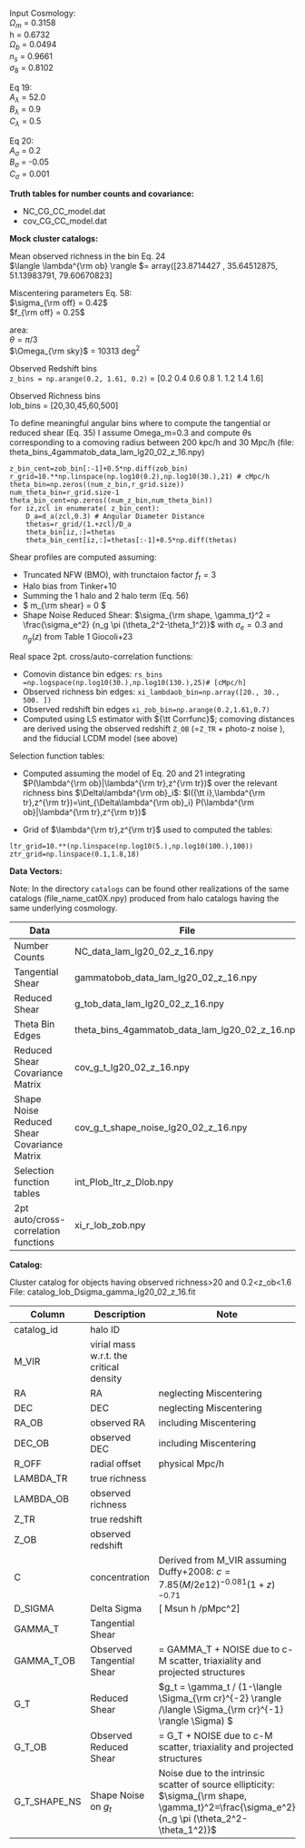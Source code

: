 Input Cosmology: <br>
$`\Omega_m`$ = 0.3158 <br>
h       = 0.6732 <br>
$`\Omega_b`$ = 0.0494 <br>
$`n_s`$     = 0.9661 <br>
$`\sigma_8`$ = 0.8102


Eq 19: <br>
$`A_\lambda`$ = 52.0 <br>
$`B_\lambda`$ = 0.9 <br>
$`C_\lambda`$ = 0.5


Eq 20: <br>
$`A_\sigma`$ = 0.2 <br>
$`B_\sigma`$ = -0.05 <br>
$`C_\sigma`$ = 0.001

**Truth tables for number counts and covariance:**
- NC_CG_CC_model.dat
- cov_CG_CC_model.dat

**Mock cluster catalogs:**

Mean observed richness in the bin Eq. 24 <br>
$`\langle \lambda^{\rm ob} \rangle `$= array([23.8714427 , 35.64512875, 51.13983791, 79.60670823]

Miscentering parameters Eq. 58: <br>
$`\sigma_{\rm off} = 0.42`$ <br>
$`f_{\rm off} = 0.25`$

area: <br>
$`\theta = \pi`$/3 <br>
$`\Omega_{\rm sky}`$ = 10313 deg$`^2`$


Observed Redshift bins <br>
`z_bins = np.arange(0.2, 1.61, 0.2)` = [0.2 0.4 0.6 0.8 1.  1.2 1.4 1.6]

Observed Richness bins <br>
lob_bins = [20,30,45,60,500]

To define meaningful angular bins where to compute the tangential or reduced shear (Eq. 35) I assume Omega_m=0.3 and compute $`\theta`$s corresponding to a comoving radius between 200 kpc/h and 30 Mpc/h (file: theta_bins_4gammatob_data_lam_lg20_02_z_16.npy)

```
z_bin_cent=zob_bin[:-1]+0.5*np.diff(zob_bin)
r_grid=10.**np.linspace(np.log10(0.2),np.log10(30.),21) # cMpc/h
theta_bin=np.zeros((num_z_bin,r_grid.size))
num_theta_bin=r_grid.size-1
theta_bin_cent=np.zeros((num_z_bin,num_theta_bin))
for iz,zcl in enumerate( z_bin_cent):
    D_a=d_a(zcl,0.3) # Angular Diameter Distance
    thetas=r_grid/(1.+zcl)/D_a
    theta_bin[iz,:]=thetas
    theta_bin_cent[iz,:]=thetas[:-1]+0.5*np.diff(thetas)
```
Shear profiles are computed assuming:
- Truncated NFW (BMO), with trunctaion factor $`f_t=3`$
- Halo bias from Tinker+10
- Summing the 1 halo and 2 halo term (Eq. 56) 
- $` m_{\rm shear} = 0 `$
- Shape Noise Reduced Shear: $`\sigma_{\rm shape, \gamma_t}^2 = \frac{\sigma_e^2} {n_g \pi (\theta_2^2-\theta_1^2)}`$ with $`\sigma_e=0.3`$ and $`n_g(z)`$ from Table 1 Giocoli+23 

Real space 2pt. cross/auto-correlation functions:
- Comovin distance bin edges: `rs_bins =np.logspace(np.log10(30.),np.log10(130.),25)# [cMpc/h]`
- Observed richness bin edges: `xi_lambdaob_bin=np.array([20., 30., 500. ])`
- Observed redshift bin edges `xi_zob_bin=np.arange(0.2,1.61,0.7)`
- Computed using LS estimator with $`{\tt Corrfunc}`$; comoving distances are derived using the observed redshift `Z_OB` (=`Z_TR` + photo-z noise ), and the fiducial LCDM model (see above)

Selection function tables:
- Computed assuming the model of Eq. 20 and 21 integrating $`P(\lambda^{\rm ob}|\lambda^{\rm tr},z^{\rm tr})`$ over the relevant richness bins $`\Delta\lambda^{\rm ob}_i`$: 
$`I({\tt i},\lambda^{\rm tr},z^{\rm tr})=\int_{\Delta\lambda^{\rm ob}_i} P(\lambda^{\rm ob}|\lambda^{\rm tr},z^{\rm tr})`$

- Grid of $`\lambda^{\rm tr},z^{\rm tr}`$ used to computed the tables:

`ltr_grid=10.**(np.linspace(np.log10(5.),np.log10(100.),100))` <br>
`ztr_grid=np.linspace(0.1,1.8,18)` <br>

**Data Vectors:**

Note: In the directory `catalogs` can be found other realizations of the same catalogs (file_name_cat0X.npy) produced from halo catalogs having the same underlying cosmology.

| Data   | File   |  Shape |
| ------ | ------ |------- |
| Number Counts       |  NC_data_lam_lg20_02_z_16.npy      | (num_z_bin X num_lob_bin)|
| Tangential Shear       |  gammatobob_data_lam_lg20_02_z_16.npy      | (num_z_bin X num_lob_bin X num_theta_bin)|
| Reduced Shear       |  g_tob_data_lam_lg20_02_z_16.npy      | (num_z_bin X num_lob_bin X num_theta_bin)|
| Theta Bin Edges       |  theta_bins_4gammatob_data_lam_lg20_02_z_16.npy      |(num_z_bin X num_theta_bin + 1)|
| Reduced Shear Covariance Matrix       |  cov_g_t_lg20_02_z_16.npy      |(560X560) 560=num_z_bin X num_lob_bin X num_theta_bin|
| Shape Noise Reduced Shear Covariance Matrix       |  cov_g_t_shape_noise_lg20_02_z_16.npy      |(560X560) 560=num_z_bin X num_lob_bin X num_theta_bin|
| Selection function tables       |  int_Plob_ltr_z_Dlob.npy      |(num_lob_bin X 100 X 18) |
| 2pt auto/cross-correlation functions       |  xi_r_lob_zob.npy      |(2 X 2 X 2 X 2 X 24) corresponding to `[z_bin_1,l_bin_1,z_bin_2,l_bin_2,r_bin]` |

**Catalog:**

Cluster catalog for objects having observed richness>20 and 0.2<z_ob<1.6 <br>
File: catalog_lob_Dsigma_gamma_lg20_02_z_16.fit


| Column | Description | Note |
| ------ | ------ | -------- |
|    catalog_id    |    halo ID    | 
|   M_VIR     |   virial mass w.r.t. the critical density     |
|   RA     |   RA     | neglecting Miscentering
|   DEC     |   DEC     | neglecting Miscentering
|   RA_OB     |  observed RA     | including Miscentering
|   DEC_OB     | observed DEC     | including Miscentering
|   R_OFF     | radial offset     | physical Mpc/h
|    LAMBDA_TR    |    true richness    | 
|    LAMBDA_OB    |    observed richness    | 
|    Z_TR    |    true redshift    | 
|    Z_OB    |    observed redshift    | 
|    C    |    concentration    | Derived from M_VIR assuming Duffy+2008: $`c=7.85(M/2e12)^{-0.081}(1+z)^{-0.71}`$ |
|    D_SIGMA    |    Delta Sigma    |  [ Msun h /pMpc^2] |
|    GAMMA_T    |    Tangential Shear    | 
|    GAMMA_T_OB    |    Observed Tangential Shear    | = GAMMA_T + NOISE due to c-M scatter, triaxiality and projected structures
|    G_T    |    Reduced Shear    | $`g_t = \gamma_t / (1-\langle \Sigma_{\rm cr}^{-2} \rangle /\langle \Sigma_{\rm cr}^{-1} \rangle \Sigma) `$
|    G_T_OB    |    Observed Reduced Shear    | = G_T + NOISE due to c-M scatter, triaxiality and projected structures
|    G_T_SHAPE_NS    |    Shape Noise on $`g_t`$    | Noise due to the intrinsic scatter of source ellipticity:  $`\sigma_{\rm shape, \gamma_t}^2=\frac{\sigma_e^2} {n_g \pi (\theta_2^2-\theta_1^2)}`$
